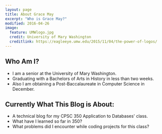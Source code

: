```yaml
---
layout: page
title: About Grace May
excerpt: "Who is Grace May?"
modified: 2016-04-26
image:
  feature: UMWlogo.jpg
  credit: University of Mary Washington
  creditlink: https://eagleeye.umw.edu/2015/11/04/the-power-of-logos/
---
```

## Who Am I?

* I am a senior at the University of Mary Washington.
* Graduating with a Bachelors of Arts in History in less than two weeks.
* Also I am obtaining a Post-Baccalaureate in Computer Science in December.

## Currently What This Blog is About:

* A technical blog for my CPSC 350 Application to Databases' class.
* What have I learned so far in 350?
* What problems did I encounter while coding projects for this class?


[^1]: Example: *domain.com/category-name/post-title*